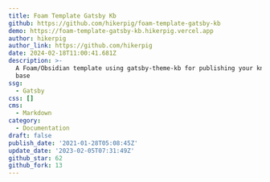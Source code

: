 ```yaml
---
title: Foam Template Gatsby Kb
github: https://github.com/hikerpig/foam-template-gatsby-kb
demo: https://foam-template-gatsby-kb.hikerpig.vercel.app
author: hikerpig
author_link: https://github.com/hikerpig
date: 2024-02-18T11:00:41.681Z
description: >-
  A Foam/Obsidian template using gatsby-theme-kb for publishing your knowledge
  base
ssg:
  - Gatsby
css: []
cms:
  - Markdown
category:
  - Documentation
draft: false
publish_date: '2021-01-28T05:08:45Z'
update_date: '2023-02-05T07:31:49Z'
github_star: 62
github_fork: 13
---
```

